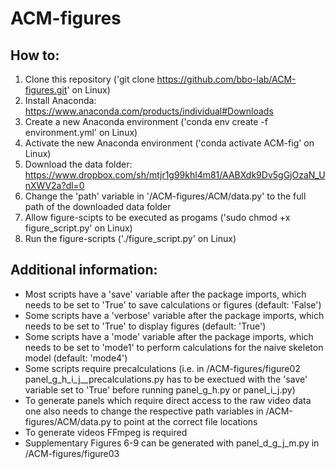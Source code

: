 # ACM-figures

## How to:
1. Clone this repository ('git clone https://github.com/bbo-lab/ACM-figures.git' on Linux)
2. Install Anaconda: https://www.anaconda.com/products/individual#Downloads
3. Create a new Anaconda environment ('conda env create -f environment.yml' on Linux)
4. Activate the new Anaconda environment ('conda activate ACM-fig' on Linux)
5. Download the data folder: https://www.dropbox.com/sh/mtjr1g99khl4m81/AABXdk9Dv5gGjOzaN_UnXWV2a?dl=0
6. Change the 'path' variable in '/ACM-figures/ACM/data.py' to the full path of the downloaded data folder
7. Allow figure-scipts to be executed as progams ('sudo chmod +x figure_script.py' on Linux)
8. Run the figure-scripts ('./figure_script.py' on Linux)

## Additional information:
- Most scripts have a 'save' variable after the package imports, which needs to be set to 'True' to save calculations or figures (default: 'False')
- Some scripts have a 'verbose' variable after the package imports, which needs to be set to 'True' to display figures (default: 'True') 
- Some scripts have a 'mode' variable after the package imports, which needs to be set to 'mode1' to perform calculations for the naive skeleton model (default: 'mode4')  
- Some scripts require precalculations (i.e. in /ACM-figures/figure02 panel_g_h_i_j__precalculations.py has to be exectued with the 'save' variable set to 'True' before running panel_g_h.py or panel_i_j.py)
- To generate panels which require direct access to the raw video data one also needs to change the respective path variables in /ACM-figures/ACM/data.py to point at the correct file locations
- To generate videos FFmpeg is required
- Supplementary Figures 6-9 can be generated with panel_d_g_j_m.py in /ACM-figures/figure03